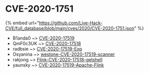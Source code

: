 # CVE-2020-1751
{% embed url="https://github.com/Live-Hack-CVE/full_database/blob/main/cves/2020/CVE-2020-1751.json" %}

* B1anda0 ~> [CVE-2020-17519](https://www.alice-snow.ru/2020/database/cve-2020-1751/cve-2020-17519-b1anda0)
* QmF0c3UK ~> [CVE-2020-17518](https://www.alice-snow.ru/2020/database/cve-2020-1751/cve-2020-17518-qmf0c3uk)
* radbsie ~> [CVE-2020-17519-Exp](https://www.alice-snow.ru/2020/database/cve-2020-1751/cve-2020-17519-exp-radbsie)
* Osyanina ~> [westone-CVE-2020-17519-scanner](https://www.alice-snow.ru/2020/database/cve-2020-1751/westone-cve-2020-17519-scanner-osyanina)
* rakjong ~> [Flink-CVE-2020-17518-getshell](https://www.alice-snow.ru/2020/database/cve-2020-1751/flink-cve-2020-17518-getshell-rakjong)
* yaunsky ~> [CVE-2020-17519-Apache-Flink](https://www.alice-snow.ru/2020/database/cve-2020-1751/cve-2020-17519-apache-flink-yaunsky)